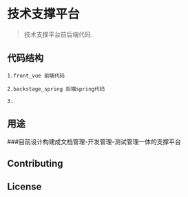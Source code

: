 # 技术支撑平台

> 技术支撑平台前后端代码.

## 代码结构

```
1.front_vue 前端代码

2.backstage_spring 后端spring代码

3.
```

## 用途

###目前设计构建成文档管理-开发管理-测试管理一体的支撑平台

## Contributing


## License


